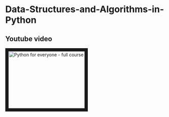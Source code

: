 # Data-Structures-and-Algorithms-in-Python

## Youtube video
<a href="https://www.youtube.com/watch?feature=player_embedded&v=pkYVOmU3MgA
" target="_blank"><img src="http://img.youtube.com/vi/pkYVOmU3MgA/0.jpg" 
alt="Python for everyone - full course" width="240" height="180" border="10" /></a>
